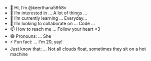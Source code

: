 - 👋 Hi, I’m @keerthana5958v  
- 👀 I’m interested in ... A lot of things ... 
- 🌱 I’m currently learning ... Everyday...    
- 💞️ I’m looking to collaborate on ... Code ...   
- 📫 How to reach me ... Follow your heart <3  
- 😄 Pronouns: ... She  
- ⚡ Fun fact: ... I'm 20, yay!    
- Just know that: ... Not all clouds float, sometimes they sit on a hot machine    
 
<!--- 
keerthana5958v/keerthana5958v is a ✨ special ✨ repository because its `README.md` (this file) appears on your GitHub profile.
You can click the Preview link to take a look at your changes.
--->
